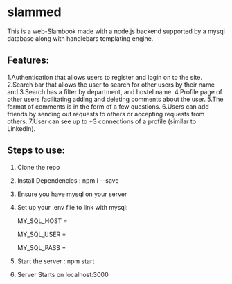 # slammed

This is a web-Slambook made with a node.js backend supported by a mysql database along with handlebars templating engine.

## Features:
1.Authentication that allows users to register and login on to the site.
2.Search bar that allows the user to search for other users by their name and 
3.Search has a filter by department, and hostel name.
4.Profile page of other users facilitating adding and deleting comments about the user.
5.The format of comments is in the form of a few questions.
6.Users can add friends by sending out requests to others or accepting requests from others.
7.User can see up to +3 connections of a profile (similar to LinkedIn).

## Steps to use:
1. Clone the repo
2. Install Dependencies : npm i --save
3. Ensure you have mysql on your server
4. Set up your .env file to link with mysql:

    MY_SQL_HOST =
  
    MY_SQL_USER = 
  
    MY_SQL_PASS =
  
5. Start the server : npm start
6. Server Starts on localhost:3000
